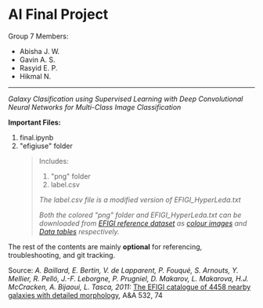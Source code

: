 # AI Final Project
Group 7 Members:
- Abisha J. W.
- Gavin A. S.
- Rasyid E. P.
- Hikmal N.

---

*Galaxy Clasification using Supervised Learning with Deep Convolutional Neural Networks for Multi-Class Image Classification*

**Important Files:**
1. final.ipynb
2. "efigiuse" folder
    > Includes:
    > 1. "png" folder
    > 2. label.csv
    >
    > *The label.csv file is a modified version of EFIGI_HyperLeda.txt*
    >
    >*Both the colored "png" folder and EFIGI_HyperLeda.txt can be downloaded from [EFIGI reference dataset](https://www.astromatic.net/projects/efigi/) as [colour images](https://www.astromatic.net/download/efigi/efigi_png_gri-1.6.tgz) and [Data tables](https://www.astromatic.net/download/efigi/efigi_tables-1.6.2.tgz) respectively.*

The rest of the contents are mainly **optional** for referencing, troubleshooting, and git tracking.

Source:
*A. Baillard, E. Bertin, V. de Lapparent, P. Fouqué, S. Arnouts, Y. Mellier, R. Pelló, J.-F. Leborgne, P. Prugniel, D. Makarov, L. Makarova, H.J. McCracken, A. Bijaoui, L. Tasca, 2011:* [The EFIGI catalogue of 4458 nearby galaxies with detailed morphology](https://arxiv.org/abs/1103.5734), A&A 532, 74
